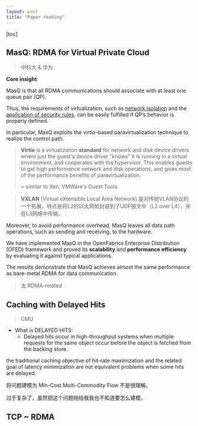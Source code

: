 ```yaml
---
layout: post
title: "Paper reading"
---
```


[toc]

## MasQ: RDMA for Virtual Private Cloud

> 中科大 & 华为

**Core insight**: 

MasQ is that all RDMA communications should associate with at least one queue pair (QP). 

Thus, the requirements of virtualization, such as <u>network isolation</u> and the <u>application of security rules</u>, can be easily fulfilled if QP’s behavior is properly defined. 

In particular, MasQ exploits the virtio-based paravirtualization technique to realize the control path. 

> **Virtio** is a virtualization **standard** for network and disk device drivers where just the guest's device driver "knows" it is running in a virtual environment, and cooperates with the hypervisor. This enables guests to get high performance network and disk operations, and gives most of the performance benefits of paravirtualization.
>
> = similar to Xen, VMWare's Guest Tools.

> **VXLAN** (Virtual eXtensible Local Area Network) 是对传统VLAN协议的一个拓展，特点是将L2的以太网帧封装到了UDP报文中（L2 over L4），并在L3网络中传输。

Moreover, to avoid performance overhead, MasQ leaves all data path operations, such as sending and receiving, to the hardware. 

We have implemented MasQ in the OpenFabrics Enterprise Distribution (OFED) framework and proved its **scalability** and **performance efficiency** by evaluating it against typical applications. 

The results demonstrate that MasQ achieves almost the same performance as bare-metal RDMA for data communication.



> 太 RDMA-related



## Caching with Delayed Hits

> CMU

- What is DELAYED HITS: 
  - Delayed hits occur in high-throughput systems when multiple requests for the same object occur before the object is fetched from the backing store.

the traditional caching objective of hit-rate maximization and the related goal of latency minimization are not equivalent problems when some hits are delayed.



将问题建模为 Min-Cost Multi-Commodity Flow 不是很理解。

过于复杂了，虽然把这个问题抛给我我也不知道要怎么建模。



## TCP ~ RDMA





